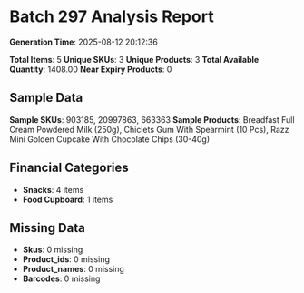 # Batch 297 Analysis Report

**Generation Time**: 2025-08-12 20:12:36

**Total Items**: 5
**Unique SKUs**: 3
**Unique Products**: 3
**Total Available Quantity**: 1408.00
**Near Expiry Products**: 0

## Sample Data
**Sample SKUs**: 903185, 20997863, 663363
**Sample Products**: Breadfast Full Cream Powdered Milk (250g), Chiclets Gum With Spearmint (10 Pcs), Razz Mini Golden Cupcake With Chocolate Chips (30-40g)

## Financial Categories
- **Snacks**: 4 items
- **Food Cupboard**: 1 items

## Missing Data
- **Skus**: 0 missing
- **Product_ids**: 0 missing
- **Product_names**: 0 missing
- **Barcodes**: 0 missing
